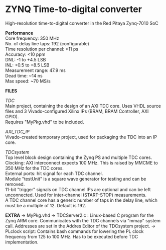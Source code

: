 # ZYNQ Time-to-digital converter
High-resolution time-to-digital converter in the Red Pitaya Zynq-7010 SoC

**Performance**\
Core frequency: 350 MHz\
No. of delay line taps: 192 (configurable)\
Time resolution per channel: >11 ps\
Accuracy: <10 ppm\
DNL: -1 to +4.5 LSB\
INL: +0.5 to +8.5 LSB\
Measurement range: 47.9 ms\
Dead time: ~14 ns\
Max speed: ~70 MS/s

**FILES**

*TDC*\
Main project, containing the design of an AXI TDC core. Uses VHDL source files and 3 Vivado-configured Xilinx IPs (BRAM, BRAM Controller, AXI GPIO).\
Requires "MyPkg.vhd" to be included.

*AXI_TDC_IP*\
Vivado-created temporary project, used for packaging the TDC into an IP core.

*TDCsystem*\
Top level block design containing the Zynq PS and multiple TDC cores.\
Clocking: AXI interconnect expects 100 MHz. This is raised by MMCME to 350 MHz for the TDC cores.\
External ports: hit signal for each TDC channel.\
Module "testUnit" is a square wave generator for testing and can be removed.\
11-bit "trigger" signals on TDC channel IPs are optional and can be left unconnected. Used for inter-channel (START-STOP) measurements.\
A TDC channel core has a generic number of taps in the delay line, which must be a multiple of 12. Default is 192.

**EXTRA**
-> MyPkg.vhd
-> TDCServer2.c : Linux-based C program for the Zynq ARM core. Communicates with the TDC channels via "mmap" system call. Addresses are set in the Addres Editor of the TDCsystem project.
-> PLclock script: Contains bash commands for lowering the PL clock frequency from 125 to 100 MHz. Has to be executed before TDC implementation.
